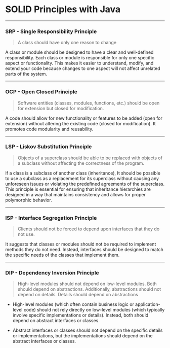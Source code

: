 # SOLID Principles with Java

---

### SRP - Single Responsibility Principle

> A class should have only one reason to change

A class or module should be designed to have a clear and well-defined responsibility. Each class or module is responsible for only one specific aspect or functionality. This makes it easier to understand, modify, and extend your code because changes to one aspect will not affect unrelated parts of the system.

---

### OCP - Open Closed Principle

> Software entities (classes, modules, functions, etc.) should be open for extension but closed for modification.

A code should allow for new functionality or features to be added (open for extension) without altering the existing code (closed for modification). It promotes code modularity and reusability.

---

### LSP - Liskov Substitution Principle

> Objects of a superclass should be able to be replaced with objects of a subclass without affecting the correctness of the program.

If a class is a subclass of another class (inheritance), It should be possible to use a subclass as a replacement for its superclass without causing any unforeseen issues or violating the predefined agreements of the superclass. This principle is essential for ensuring that inheritance hierarchies are designed in a way that maintains consistency and allows for proper polymorphic behavior.

---

### ISP - Interface Segregation Principle

> Clients should not be forced to depend upon interfaces that they do not use.

It suggests that classes or modules should not be required to implement methods they do not need. Instead, interfaces should be designed to match the specific needs of the classes that implement them.

---

### DIP - Dependency Inversion Principle

> High-level modules should not depend on low-level modules. Both should depend on abstractions. Additionally, abstractions should not depend on details. Details should depend on abstractions

- High-level modules (which often contain business logic or application-level code) should not rely directly on low-level modules (which typically involve specific implementations or details). Instead, both should depend on abstract interfaces or classes.

- Abstract interfaces or classes should not depend on the specific details or implementations, but the implementations should depend on the abstract interfaces or classes.
